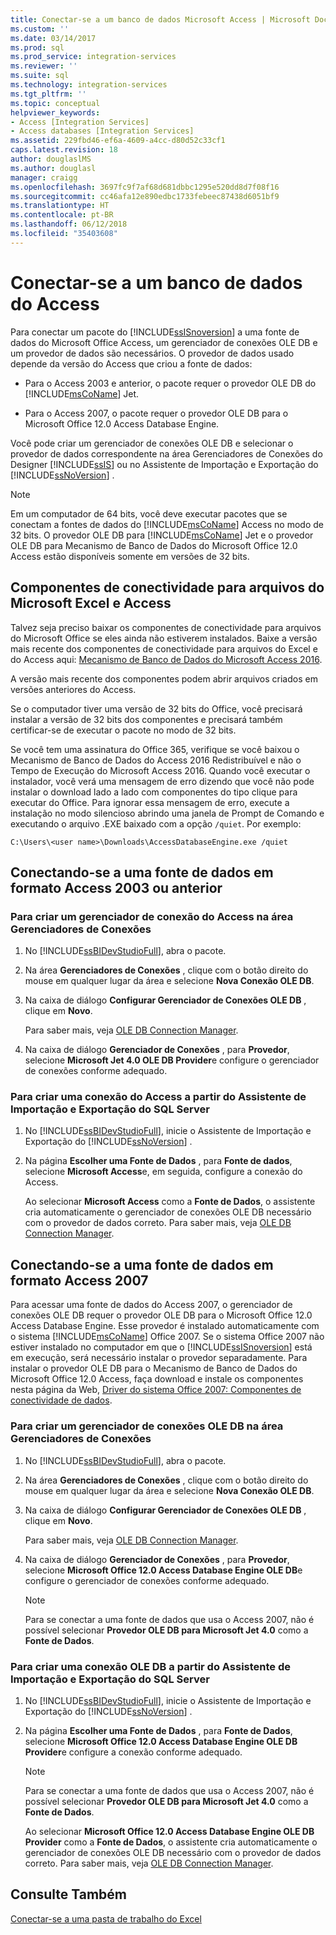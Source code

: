 ```yaml
---
title: Conectar-se a um banco de dados Microsoft Access | Microsoft Docs
ms.custom: ''
ms.date: 03/14/2017
ms.prod: sql
ms.prod_service: integration-services
ms.reviewer: ''
ms.suite: sql
ms.technology: integration-services
ms.tgt_pltfrm: ''
ms.topic: conceptual
helpviewer_keywords:
- Access [Integration Services]
- Access databases [Integration Services]
ms.assetid: 229fbd46-ef6a-4609-a4cc-d80d52c33cf1
caps.latest.revision: 18
author: douglaslMS
ms.author: douglasl
manager: craigg
ms.openlocfilehash: 3697fc9f7af68d681dbbc1295e520dd8d7f08f16
ms.sourcegitcommit: cc46afa12e890edbc1733febeec87438d6051bf9
ms.translationtype: HT
ms.contentlocale: pt-BR
ms.lasthandoff: 06/12/2018
ms.locfileid: "35403608"
---
```

# <a name="connect-to-an-access-database"></a>Conectar-se a um banco de dados do Access
  Para conectar um pacote do [!INCLUDE[ssISnoversion](../../includes/ssisnoversion-md.md)] a uma fonte de dados do Microsoft Office Access, um gerenciador de conexões OLE DB e um provedor de dados são necessários. O provedor de dados usado depende da versão do Access que criou a fonte de dados:  
  
-   Para o Access 2003 e anterior, o pacote requer o provedor OLE DB do [!INCLUDE[msCoName](../../includes/msconame-md.md)] Jet.  
  
-   Para o Access 2007, o pacote requer o provedor OLE DB para o Microsoft Office 12.0 Access Database Engine.  
  
 Você pode criar um gerenciador de conexões OLE DB e selecionar o provedor de dados correspondente na área Gerenciadores de Conexões do Designer [!INCLUDE[ssIS](../../includes/ssis-md.md)] ou no Assistente de Importação e Exportação do [!INCLUDE[ssNoVersion](../../includes/ssnoversion-md.md)] .  
  
> [!NOTE]  
>  Em um computador de 64 bits, você deve executar pacotes que se conectam a fontes de dados do [!INCLUDE[msCoName](../../includes/msconame-md.md)] Access no modo de 32 bits. O provedor OLE DB para [!INCLUDE[msCoName](../../includes/msconame-md.md)] Jet e o provedor OLE DB para Mecanismo de Banco de Dados do Microsoft Office 12.0 Access estão disponíveis somente em versões de 32 bits.  

## <a name="connectivity-components-for-microsoft-excel-and-access-files"></a>Componentes de conectividade para arquivos do Microsoft Excel e Access
  
Talvez seja preciso baixar os componentes de conectividade para arquivos do Microsoft Office se eles ainda não estiverem instalados. Baixe a versão mais recente dos componentes de conectividade para arquivos do Excel e do Access aqui: [Mecanismo de Banco de Dados do Microsoft Access 2016](https://www.microsoft.com/download/details.aspx?id=54920).
  
A versão mais recente dos componentes podem abrir arquivos criados em versões anteriores do Access.

Se o computador tiver uma versão de 32 bits do Office, você precisará instalar a versão de 32 bits dos componentes e precisará também certificar-se de executar o pacote no modo de 32 bits.

Se você tem uma assinatura do Office 365, verifique se você baixou o Mecanismo de Banco de Dados do Access 2016 Redistribuível e não o Tempo de Execução do Microsoft Access 2016. Quando você executar o instalador, você verá uma mensagem de erro dizendo que você não pode instalar o download lado a lado com componentes do tipo clique para executar do Office. Para ignorar essa mensagem de erro, execute a instalação no modo silencioso abrindo uma janela de Prompt de Comando e executando o arquivo .EXE baixado com a opção `/quiet`. Por exemplo:

`C:\Users\<user name>\Downloads\AccessDatabaseEngine.exe /quiet`
  
## <a name="connecting-to-a-data-source-in-access-2003-or-earlier-format"></a>Conectando-se a uma fonte de dados em formato Access 2003 ou anterior  
  
### <a name="to-create-an-access-connection-manager-from-the-connection-managers-area"></a>Para criar um gerenciador de conexão do Access na área Gerenciadores de Conexões  
  
1.  No [!INCLUDE[ssBIDevStudioFull](../../includes/ssbidevstudiofull-md.md)], abra o pacote.  
  
2.  Na área **Gerenciadores de Conexões** , clique com o botão direito do mouse em qualquer lugar da área e selecione **Nova Conexão OLE DB**.  
  
3.  Na caixa de diálogo **Configurar Gerenciador de Conexões OLE DB** , clique em **Novo**.  
  
     Para saber mais, veja [OLE DB Connection Manager](../../integration-services/connection-manager/ole-db-connection-manager.md).  
  
4.  Na caixa de diálogo **Gerenciador de Conexões** , para **Provedor**, selecione **Microsoft Jet 4.0 OLE DB Provider**e configure o gerenciador de conexões conforme adequado.  
  
### <a name="to-create-an-access-connection-from-the-sql-server-import-and-export-wizard"></a>Para criar uma conexão do Access a partir do Assistente de Importação e Exportação do SQL Server  
  
1.  No [!INCLUDE[ssBIDevStudioFull](../../includes/ssbidevstudiofull-md.md)], inicie o Assistente de Importação e Exportação do [!INCLUDE[ssNoVersion](../../includes/ssnoversion-md.md)] .  
  
2.  Na página **Escolher uma Fonte de Dados** , para **Fonte de dados**, selecione **Microsoft Access**e, em seguida, configure a conexão do Access.  
  
     Ao selecionar **Microsoft Access** como a **Fonte de Dados**, o assistente cria automaticamente o gerenciador de conexões OLE DB necessário com o provedor de dados correto. Para saber mais, veja [OLE DB Connection Manager](../../integration-services/connection-manager/ole-db-connection-manager.md).  
  
## <a name="connecting-to-a-data-source-in-access-2007-format"></a>Conectando-se a uma fonte de dados em formato Access 2007  
 Para acessar uma fonte de dados do Access 2007, o gerenciador de conexões OLE DB requer o provedor OLE DB para o Microsoft Office 12.0 Access Database Engine. Esse provedor é instalado automaticamente com o sistema [!INCLUDE[msCoName](../../includes/msconame-md.md)] Office 2007. Se o sistema Office 2007 não estiver instalado no computador em que o [!INCLUDE[ssISnoversion](../../includes/ssisnoversion-md.md)] está em execução, será necessário instalar o provedor separadamente. Para instalar o provedor OLE DB para o Mecanismo de Banco de Dados do Microsoft Office 12.0 Access, faça download e instale os componentes nesta página da Web, [Driver do sistema Office 2007: Componentes de conectividade de dados](http://go.microsoft.com/fwlink/?LinkId=98155).  
  
### <a name="to-create-an-ole-db-connection-manager-from-the-connection-managers-area"></a>Para criar um gerenciador de conexões OLE DB na área Gerenciadores de Conexões  
  
1.  No [!INCLUDE[ssBIDevStudioFull](../../includes/ssbidevstudiofull-md.md)], abra o pacote.  
  
2.  Na área **Gerenciadores de Conexões** , clique com o botão direito do mouse em qualquer lugar da área e selecione **Nova Conexão OLE DB**.  
  
3.  Na caixa de diálogo **Configurar Gerenciador de Conexões OLE DB** , clique em **Novo**.  
  
     Para saber mais, veja [OLE DB Connection Manager](../../integration-services/connection-manager/ole-db-connection-manager.md).  
  
4.  Na caixa de diálogo **Gerenciador de Conexões** , para **Provedor**, selecione **Microsoft Office 12.0 Access Database Engine OLE DB**e configure o gerenciador de conexões conforme adequado.  
  
    > [!NOTE]  
    >  Para se conectar a uma fonte de dados que usa o Access 2007, não é possível selecionar **Provedor OLE DB para Microsoft Jet 4.0** como a **Fonte de Dados**.  
  
### <a name="to-create-an-ole-db-connection-from-the-sql-server-import-and-export-wizard"></a>Para criar uma conexão OLE DB a partir do Assistente de Importação e Exportação do SQL Server  
  
1.  No [!INCLUDE[ssBIDevStudioFull](../../includes/ssbidevstudiofull-md.md)], inicie o Assistente de Importação e Exportação do [!INCLUDE[ssNoVersion](../../includes/ssnoversion-md.md)] .  
  
2.  Na página **Escolher uma Fonte de Dados** , para **Fonte de Dados**, selecione **Microsoft Office 12.0 Access Database Engine OLE DB Provider**e configure a conexão conforme adequado.  
  
    > [!NOTE]  
    >  Para se conectar a uma fonte de dados que usa o Access 2007, não é possível selecionar **Provedor OLE DB para Microsoft Jet 4.0** como a **Fonte de Dados**.  
  
     Ao selecionar **Microsoft Office 12.0 Access Database Engine OLE DB Provider** como a **Fonte de Dados**, o assistente cria automaticamente o gerenciador de conexões OLE DB necessário com o provedor de dados correto. Para saber mais, veja [OLE DB Connection Manager](../../integration-services/connection-manager/ole-db-connection-manager.md).  
  
## <a name="see-also"></a>Consulte Também  
 [Conectar-se a uma pasta de trabalho do Excel](../../integration-services/connection-manager/connect-to-an-excel-workbook.md)  
  
  
